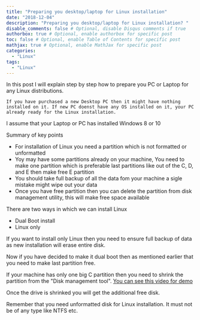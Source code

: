 ```yaml
---
title: "Preparing you desktop/laptop for Linux installation"
date: "2018-12-04"
description: "Preparing you desktop/laptop for Linux installation? "
disable_comments: false # Optional, disable Disqus comments if true
authorbox: true # Optional, enable authorbox for specific post
toc: false # Optional, enable Table of Contents for specific post
mathjax: true # Optional, enable MathJax for specific post
categories:
  - "Linux"
tags:
  - "Linux"
---
```


In this post I will explain step by step how to prepare you PC or Laptop for any Linux distributions.

<!--more-->

    If you have purchased a new Desktop PC then it might have nothing installed on it. If new PC doenst have any OS installed on it, your PC already ready for the Linux installation.

I assume that your Laptop or PC has installed Windows 8 or 10

Summary of key points

+ For installation of Linux you need a partition which is not formatted or unformatted
+ Yoy may have some partitions already on your machine, You need to make one partition which is preferable last partitions like out of the C, D, and E then make free E partition
+ You should take full backup of all the data fom your machine a sigle mistake might wipe out your data
+ Once you have free partition then you can delete the partition from disk management utility, this will make free space available


There are two ways in which we can install Linux

+ Dual Boot install
+ Linux only

If you want to install only Linux then you need to ensure full backup of data as new installation will erase entire disk.

Now if you have decided to make it dual boot then as mentioned earlier that you need to make last partition free.

If your machine has only one big C partition then you need to shrink the partition from the "Disk management tool". [You can see this video for demo](https://www.youtube.com/watch?v=tJiakVgAtn4)

Once the drive is shrinked you will get the additional free disk.

Remember that you need unformatted disk for Linux installation. It must not be of any type like NTFS etc.
